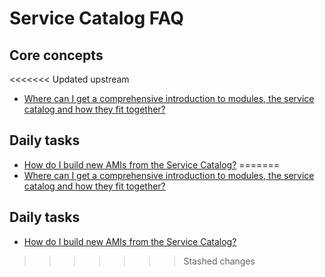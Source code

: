 # Service Catalog FAQ

## Core concepts

<<<<<<< Updated upstream
- [Where can I get a comprehensive introduction to modules, the service catalog and how they fit together?](https://github.com/tnn-tnn-tnn-tnn-tnn-gruntwork-io/knowledge-base/discussions/54)

## Daily tasks

- [How do I build new AMIs from the Service Catalog?](https://github.com/tnn-tnn-tnn-tnn-tnn-gruntwork-io/knowledge-base/discussions/218)
=======
- [Where can I get a comprehensive introduction to modules, the service catalog and how they fit together?](https://github.com/tnn-gruntwork-io/knowledge-base/discussions/54)

## Daily tasks

- [How do I build new AMIs from the Service Catalog?](https://github.com/tnn-gruntwork-io/knowledge-base/discussions/218)
>>>>>>> Stashed changes
